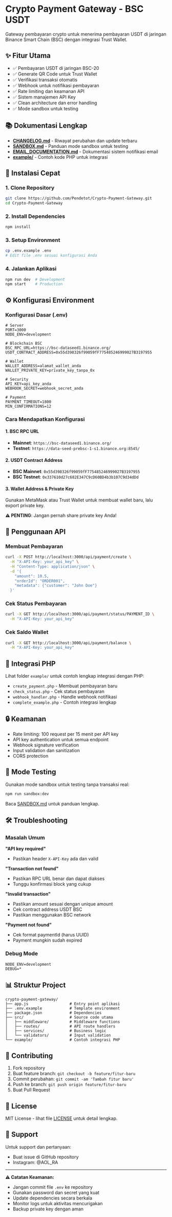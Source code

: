# Crypto Payment Gateway - BSC USDT

Gateway pembayaran crypto untuk menerima pembayaran USDT di jaringan Binance Smart Chain (BSC) dengan integrasi Trust Wallet.

## ✨ Fitur Utama

- ✅ Pembayaran USDT di jaringan BSC-20
- ✅ Generate QR Code untuk Trust Wallet
- ✅ Verifikasi transaksi otomatis
- ✅ Webhook untuk notifikasi pembayaran
- ✅ Rate limiting dan keamanan API
- ✅ Sistem manajemen API Key
- ✅ Clean architecture dan error handling
- ✅ Mode sandbox untuk testing

## 📚 Dokumentasi Lengkap

- **[CHANGELOG.md](./CHANGELOG.md)** - Riwayat perubahan dan update terbaru
- **[SANDBOX.md](./SANDBOX.md)** - Panduan mode sandbox untuk testing
- **[EMAIL_DOCUMENTATION.md](./EMAIL_DOCUMENTATION.md)** - Dokumentasi sistem notifikasi email
- **[example/](./example/)** - Contoh kode PHP untuk integrasi

## 🚀 Instalasi Cepat

### 1. Clone Repository
```bash
git clone https://github.com/Pendetot/Crypto-Payment-Gateway.git
cd Crypto-Payment-Gateway
```

### 2. Install Dependencies
```bash
npm install
```

### 3. Setup Environment
```bash
cp .env.example .env
# Edit file .env sesuai konfigurasi Anda
```

### 4. Jalankan Aplikasi
```bash
npm run dev  # Development
npm start    # Production
```

## ⚙️ Konfigurasi Environment

### Konfigurasi Dasar (.env)
```env
# Server
PORT=3000
NODE_ENV=development

# Blockchain BSC
BSC_RPC_URL=https://bsc-dataseed1.binance.org/
USDT_CONTRACT_ADDRESS=0x55d398326f99059fF775485246999027B3197955

# Wallet
WALLET_ADDRESS=alamat_wallet_anda
WALLET_PRIVATE_KEY=private_key_tanpa_0x

# Security
API_KEY=api_key_anda
WEBHOOK_SECRET=webhook_secret_anda

# Payment
PAYMENT_TIMEOUT=1800
MIN_CONFIRMATIONS=12
```

### Cara Mendapatkan Konfigurasi

#### 1. BSC RPC URL
- **Mainnet**: `https://bsc-dataseed1.binance.org/`
- **Testnet**: `https://data-seed-prebsc-1-s1.binance.org:8545/`

#### 2. USDT Contract Address
- **BSC Mainnet**: `0x55d398326f99059fF775485246999027B3197955`
- **BSC Testnet**: `0x337610d27c682E347C9cD60BD4b3b107C9d34dDd`

#### 3. Wallet Address & Private Key
Gunakan MetaMask atau Trust Wallet untuk membuat wallet baru, lalu export private key.

**⚠️ PENTING**: Jangan pernah share private key Anda!

## 🔧 Penggunaan API

### Membuat Pembayaran
```bash
curl -X POST http://localhost:3000/api/payment/create \
  -H "X-API-Key: your_api_key" \
  -H "Content-Type: application/json" \
  -d '{
    "amount": 10.5,
    "orderId": "ORDER001",
    "metadata": {"customer": "John Doe"}
  }'
```

### Cek Status Pembayaran
```bash
curl -X GET http://localhost:3000/api/payment/status/PAYMENT_ID \
  -H "X-API-Key: your_api_key"
```

### Cek Saldo Wallet
```bash
curl -X GET http://localhost:3000/api/payment/balance \
  -H "X-API-Key: your_api_key"
```

## 📱 Integrasi PHP

Lihat folder `example/` untuk contoh lengkap integrasi dengan PHP:

- `create_payment.php` - Membuat pembayaran baru
- `check_status.php` - Cek status pembayaran
- `webhook_handler.php` - Handle webhook notifikasi
- `complete_example.php` - Contoh integrasi lengkap

## 🔒 Keamanan

- Rate limiting: 100 request per 15 menit per API key
- API key authentication untuk semua endpoint
- Webhook signature verification
- Input validation dan sanitization
- CORS protection

## 🧪 Mode Testing

Gunakan mode sandbox untuk testing tanpa transaksi real:

```bash
npm run sandbox:dev
```

Baca [SANDBOX.md](./SANDBOX.md) untuk panduan lengkap.

## 🛠️ Troubleshooting

### Masalah Umum

**"API key required"**
- Pastikan header `X-API-Key` ada dan valid

**"Transaction not found"**
- Pastikan RPC URL benar dan dapat diakses
- Tunggu konfirmasi block yang cukup

**"Invalid transaction"**
- Pastikan amount sesuai dengan unique amount
- Cek contract address USDT BSC
- Pastikan menggunakan BSC network

**"Payment not found"**
- Cek format paymentId (harus UUID)
- Payment mungkin sudah expired

### Debug Mode
```env
NODE_ENV=development
DEBUG=*
```

## 📊 Struktur Project

```
crypto-payment-gateway/
├── app.js                  # Entry point aplikasi
├── .env.example            # Template environment
├── package.json            # Dependencies
├── src/                    # Source code utama
│   ├── middleware/         # Middleware functions
│   ├── routes/             # API route handlers
│   ├── services/           # Business logic
│   └── validators/         # Input validation
└── example/                # Contoh integrasi PHP
```

## 🤝 Contributing

1. Fork repository
2. Buat feature branch: `git checkout -b feature/fitur-baru`
3. Commit perubahan: `git commit -am 'Tambah fitur baru'`
4. Push ke branch: `git push origin feature/fitur-baru`
5. Buat Pull Request

## 📄 License

MIT License - lihat file [LICENSE](./LICENSE) untuk detail lengkap.

## 💬 Support

Untuk support dan pertanyaan:
- Buat issue di GitHub repository
- Instagram: @AOL_RA

---

**⚠️ Catatan Keamanan:**
- Jangan commit file `.env` ke repository
- Gunakan password dan secret yang kuat
- Update dependencies secara berkala
- Monitor logs untuk aktivitas mencurigakan
- Backup private key dengan aman
